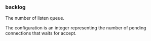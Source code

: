 ### backlog

The number of listen queue.

The configuration is an integer representing the number of pending connections that waits for accept.
